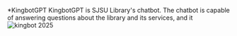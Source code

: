 *KingbotGPT
KingbotGPT is SJSU Library's chatbot. The chatbot is capable of answering questions about the library and its services, and it 
![kingbot 2025](https://github.com/user-attachments/assets/de0c0d5c-3eb6-478a-a495-6b79bbf8b6b1)
